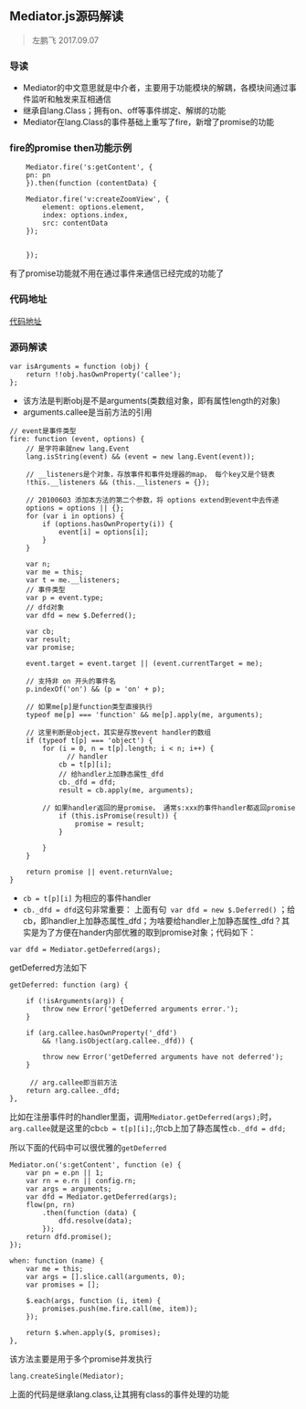 ## Mediator.js源码解读

> 左鹏飞  2017.09.07

### 导读

+ Mediator的中文意思就是中介者，主要用于功能模块的解耦，各模块间通过事件监听和触发来互相通信
+ 继承自lang.Class；拥有on、off等事件绑定、解绑的功能
+ Mediator在lang.Class的事件基础上重写了fire，新增了promise的功能

### fire的promise then功能示例

```
    Mediator.fire('s:getContent', {
	pn: pn
    }).then(function (contentData) {
    
	Mediator.fire('v:createZoomView', {
	    element: options.element,
	    index: options.index,
	    src: contentData
	});
	
	
    });
```

有了promise功能就不用在通过事件来通信已经完成的功能了



### 代码地址

 [代码地址](https://github.com/zuopf769/notebook/blob/master/fe/%E7%AE%80%E5%8D%95MVP%E5%BC%80%E5%8F%91%E6%A1%86%E6%9E%B6/wap/widget/lib/mediator.js)

### 源码解读
```
var isArguments = function (obj) {
    return !!obj.hasOwnProperty('callee');
};
```
+ 该方法是判断obj是不是arguments(类数组对象，即有属性length的对象)
+ arguments.callee是当前方法的引用

```
// event是事件类型
fire: function (event, options) {
    // 是字符串就new lang.Event
    lang.isString(event) && (event = new lang.Event(event));
    
    // __listeners是个对象，存放事件和事件处理器的map， 每个key又是个链表
    !this.__listeners && (this.__listeners = {});

    // 20100603 添加本方法的第二个参数，将 options extend到event中去传递
    options = options || {};
    for (var i in options) {
        if (options.hasOwnProperty(i)) {
            event[i] = options[i];
        }
    }

    var n;
    var me = this;
    var t = me.__listeners;
    // 事件类型
    var p = event.type;
    // dfd对象
    var dfd = new $.Deferred();
    
    var cb;
    var result;
    var promise;

    event.target = event.target || (event.currentTarget = me);

    // 支持非 on 开头的事件名
    p.indexOf('on') && (p = 'on' + p);
	
    // 如果me[p]是function类型直接执行
    typeof me[p] === 'function' && me[p].apply(me, arguments);
	
    // 这里判断是object，其实是存放event handler的数组
    if (typeof t[p] === 'object') {
        for (i = 0, n = t[p].length; i < n; i++) {
        	  // handler
            cb = t[p][i];
            // 给handler上加静态属性_dfd
            cb._dfd = dfd;
            result = cb.apply(me, arguments);
				
	    // 如果handler返回的是promise， 通常s:xxx的事件handler都返回promise
            if (this.isPromise(result)) {
                promise = result;
            }

        }
    }

    return promise || event.returnValue;
}
```

+ `cb = t[p][i]` 为相应的事件handler 
+ `cb._dfd = dfd`这句非常重要： 上面有句` var dfd = new $.Deferred()` ；给cb，即handler上加静态属性_dfd；为啥要给handler上加静态属性_dfd？其实是为了方便在hander内部优雅的取到promise对象；代码如下：

```
var dfd = Mediator.getDeferred(args);

```
getDeferred方法如下

```
getDeferred: function (arg) {

    if (!isArguments(arg)) {
        throw new Error('getDeferred arguments error.');
    }

    if (arg.callee.hasOwnProperty('_dfd')
        && !lang.isObject(arg.callee._dfd)) {

        throw new Error('getDeferred arguments have not deferred');
    }
	
	 // arg.callee即当前方法
    return arg.callee._dfd;
},

```

比如在注册事件时的handler里面，调用`Mediator.getDeferred(args);`时，`arg.callee`就是这里的cb`cb = t[p][i];`,尔cb上加了静态属性`cb._dfd = dfd;`


所以下面的代码中可以很优雅的`getDeferred`

```
Mediator.on('s:getContent', function (e) {
    var pn = e.pn || 1;
    var rn = e.rn || config.rn;
    var args = arguments;
    var dfd = Mediator.getDeferred(args);
    flow(pn, rn)
        .then(function (data) {
            dfd.resolve(data);
        });
    return dfd.promise();
});
```

```
when: function (name) {
    var me = this;
    var args = [].slice.call(arguments, 0);
    var promises = [];

    $.each(args, function (i, item) {
        promises.push(me.fire.call(me, item));
    });

    return $.when.apply($, promises);
},
```

该方法主要是用于多个promise并发执行


```
lang.createSingle(Mediator);
```
上面的代码是继承lang.class,让其拥有class的事件处理的功能
